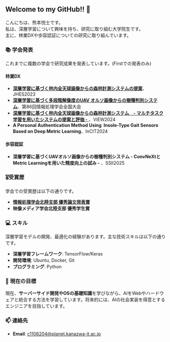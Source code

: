 ## Welcome to my GitHub!! 👋

こんにちは、熊本悦士です。  
私は、深層学習について興味を持ち、研究に取り組む大学院生です。  
主に、林業DXや歩容認証についての研究に取り組んでいます。

### 📚 学会発表
これまでに複数の学会で研究成果を発表しています。(Firstでの発表のみ)  

#### 林業DX
- [**深層学習に基づく林内全天球画像からの森林計測システムの提案**](https://x.gd/ZMnjG)、JHES2023
- [**深層学習に基づく多段階解像度のUAV オルソ画像からの樹種判別システム**](https://ipsj.ixsq.nii.ac.jp/records/236129)、第86回情報処理学会全国大会
- [**深層学習に基づく林内全天球画像からの森林計測システム　- マルチタスク学習を用いたシステムの提案と評価 -** ](https://www.tc-iaip.org/view/2024/program.html)、ViEW2024
- **A Personal Authentication Method Using  Insole-Type Gait Sensors Based on Deep Metric Learning**、InCIT2024
  
#### 歩容認証
- **深層学習に基づくUAVオルソ画像からの樹種判別システム - ConvNeXtとMetric Learningを用いた精度向上の試み -** 、SSII2025

### 🎖受賞歴
学会での受賞歴は以下の通りです。　　

- [**情報処理学会北陸支部 優秀論文発表賞**](https://www.ipsj-hokuriku.gr.jp/awards/58e71b9fb2626f562314f75651e4886da54b2a0f.pdf)
- **映像メディア学会北陸支部 優秀学生賞**
  
### 💻 スキル
深層学習モデルの開発、最適化の経験があります。主な技術スキルは以下の通りです。

- **深層学習フレームワーク**: TensorFlow/Keras
- **開発環境**: Ubuntu, Docker, Git
- **プログラミング**: Python

### 🚀 現在の目標
現在、**サーバーサイド開発やOSの基礎知識**を学びながら、AIをWebやハードウェアと統合する方法を学習しています。将来的には、AIの社会実装を得意とするエンジニアを目指しています。

### 📫 連絡先
- **Email**: c1106204@planet.kanazwa-it.ac.jp

